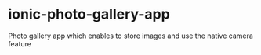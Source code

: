 # ionic-photo-gallery-app
Photo gallery app which enables to store images and use the native camera feature
